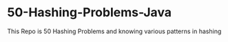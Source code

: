 # 50-Hashing-Problems-Java
This Repo is 50 Hashing Problems and knowing various patterns in hashing 
